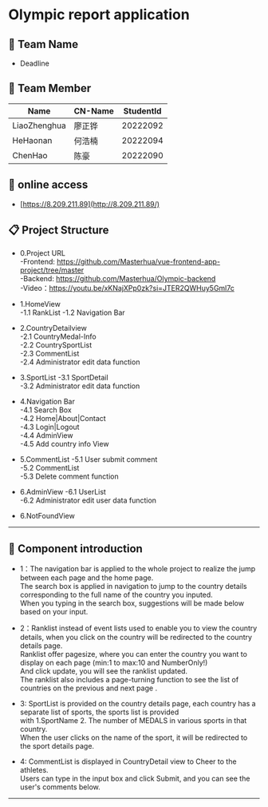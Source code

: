 #  Olympic report application

## 👥 Team Name
-   Deadline

## 👥 Team Member

| Name         | CN-Name   | StudentId  |
|--------------|-----------|------------|
| LiaoZhenghua | 廖正铧    | 20222092   |
| HeHaonan     | 何浩楠    | 20222094   |
| ChenHao      | 陈豪      | 20222090   |

## 🚀 online access
-   [https://8.209.211.89](http://8.209.211.89/)

## 📋 Project Structure
-   0.Project URL  
        -Frontend: https://github.com/Masterhua/vue-frontend-app-project/tree/master  
        -Backend:  https://github.com/Masterhua/Olympic-backend  
        -Video：https://youtu.be/xKNajXPp0zk?si=JTER2QWHuy5Gml7c  

-   1.HomeView  
        -1.1 RankList
        -1.2 Navigation Bar

-   2.CountryDetailview  
        -2.1 CountryMedal-Info  
        -2.2 CountrySportList  
        -2.3 CommentList  
        -2.4 Administrator edit data function  

-   3.SportList 
        -3.1 SportDetail  
        -3.2 Administrator edit data function  


-   4.Navigation Bar  
        -4.1 Search Box  
        -4.2 Home|About|Contact  
        -4.3 Login|Logout   
        -4.4 AdminView  
        -4.5 Add country info View  

-   5.CommentList
        -5.1 User submit comment  
        -5.2 CommentList  
        -5.3 Delete comment function  

-   6.AdminView
        -6.1 UserList  
        -6.2 Administrator edit user data function  


-   6.NotFoundView


---    
## 🚀 Component introduction

-   1：The navigation bar is applied to the whole project to realize the jump between each page and the home page.  
        The search box is applied in navigation to jump to the country details corresponding to the full name of the country you inputed.  
        When you typing in the search box, suggestions will be made below based on your input.

        
-   2：Ranklist instead of event lists used to enable you to view the country details, when you click on the country will be redirected to the country details page.  
        Ranklist offer pagesize, where you can enter the country you want to display on each page (min:1 to max:10 and NumberOnly!)  
        And click update, you will see the ranklist updated.   
        The ranklist also includes a page-turning function to see the list of countries on the previous and next page .


-   3: SportList is provided on the country details page, each country has a separate list of sports, the sports list is provided   
        with 1.SportName 2. The number of MEDALS in various sports in that country.  
        When the user clicks on the name of the sport, it will be redirected to the sport details page.


-   4: CommentList is displayed in CountryDetail view to Cheer to the athletes.  
        Users can type in the input box and click Submit, and you can see the user's comments below.
---
